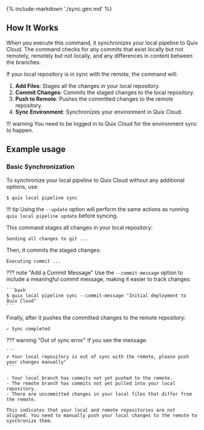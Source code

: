 {% include-markdown './sync.gen.md' %}

## How It Works

When you execute this command, it synchronizes your local pipeline to Quix Cloud. The command checks for any commits that exist locally but not remotely, remotely but not locally, and any differences in content between the branches.

If your local repository is in sync with the remote, the command will:

1. **Add Files**: Stages all the changes in your local repository.
2. **Commit Changes**: Commits the staged changes to the local repository.
3. **Push to Remote**: Pushes the committed changes to the remote repository.
4. **Sync Environment**: Synchronizes your environment in Quix Cloud.

!!! warning
    You need to be logged in to Quix Cloud for the environment sync to happen.

## Example usage

### Basic Synchronization

To synchronize your local pipeline to Quix Cloud without any additional options, use:

```bash
$ quix local pipeline sync
```

!!! tip
    Using the `--update` option will perform the same actions as running `quix local pipeline update` before syncing.

This command stages all changes in your local repository:

```text
Sending all changes to git ...
```

Then, it commits the staged changes:

```text
Executing commit ...
```

??? note "Add a Commit Message"
    Use the `--commit-message` option to include a meaningful commit message, making it easier to track changes:

    ```bash
    $ quix local pipeline sync --commit-message "Initial deployment to Quix Cloud"
    ```

Finally, after it pushes the committed changes to the remote repository:

```text
✓ Sync completed
```

??? warning "Out of sync error"
    If you see the message:
    
    ```
    ✗ Your local repository is out of sync with the remote, please push your changes manually"
    ```

    - Your local branch has commits not yet pushed to the remote.
    - The remote branch has commits not yet pulled into your local repository.
    - There are uncommitted changes in your local files that differ from the remote.

    This indicates that your local and remote repositories are not aligned. You need to manually push your local changes to the remote to synchronize them.